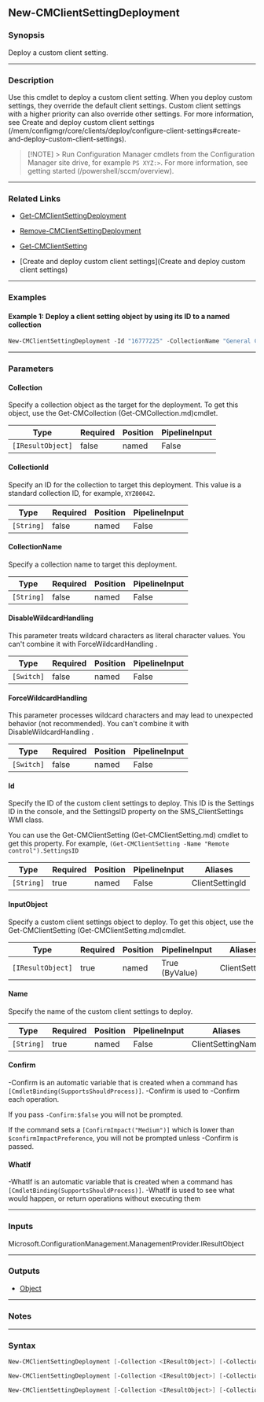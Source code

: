 New-CMClientSettingDeployment
-----------------------------




### Synopsis
Deploy a custom client setting.



---


### Description

Use this cmdlet to deploy a custom client setting. When you deploy custom settings, they override the default client settings. Custom client settings with a higher priority can also override other settings. For more information, see Create and deploy custom client settings (/mem/configmgr/core/clients/deploy/configure-client-settings#create-and-deploy-custom-client-settings).



> [!NOTE] > Run Configuration Manager cmdlets from the Configuration Manager site drive, for example `PS XYZ:>`. For more information, see getting started (/powershell/sccm/overview).



---


### Related Links
* [Get-CMClientSettingDeployment](Get-CMClientSettingDeployment)



* [Remove-CMClientSettingDeployment](Remove-CMClientSettingDeployment)



* [Get-CMClientSetting](Get-CMClientSetting)



* [Create and deploy custom client settings](Create and deploy custom client settings)





---


### Examples
#### Example 1: Deploy a client setting object by using its ID to a named collection
```PowerShell
New-CMClientSettingDeployment -Id "16777225" -CollectionName "General Computer Collection"
```



---


### Parameters
#### **Collection**

Specify a collection object as the target for the deployment. To get this object, use the Get-CMCollection (Get-CMCollection.md)cmdlet.






|Type             |Required|Position|PipelineInput|
|-----------------|--------|--------|-------------|
|`[IResultObject]`|false   |named   |False        |



#### **CollectionId**

Specify an ID for the collection to target this deployment. This value is a standard collection ID, for example, `XYZ00042`.






|Type      |Required|Position|PipelineInput|
|----------|--------|--------|-------------|
|`[String]`|false   |named   |False        |



#### **CollectionName**

Specify a collection name to target this deployment.






|Type      |Required|Position|PipelineInput|
|----------|--------|--------|-------------|
|`[String]`|false   |named   |False        |



#### **DisableWildcardHandling**

This parameter treats wildcard characters as literal character values. You can't combine it with ForceWildcardHandling .






|Type      |Required|Position|PipelineInput|
|----------|--------|--------|-------------|
|`[Switch]`|false   |named   |False        |



#### **ForceWildcardHandling**

This parameter processes wildcard characters and may lead to unexpected behavior (not recommended). You can't combine it with DisableWildcardHandling .






|Type      |Required|Position|PipelineInput|
|----------|--------|--------|-------------|
|`[Switch]`|false   |named   |False        |



#### **Id**

Specify the ID of the custom client settings to deploy. This ID is the Settings ID in the console, and the SettingsID property on the SMS_ClientSettings WMI class.


You can use the Get-CMClientSetting (Get-CMClientSetting.md) cmdlet to get this property. For example, `(Get-CMClientSetting -Name "Remote control").SettingsID`






|Type      |Required|Position|PipelineInput|Aliases        |
|----------|--------|--------|-------------|---------------|
|`[String]`|true    |named   |False        |ClientSettingId|



#### **InputObject**

Specify a custom client settings object to deploy. To get this object, use the Get-CMClientSetting (Get-CMClientSetting.md)cmdlet.






|Type             |Required|Position|PipelineInput |Aliases      |
|-----------------|--------|--------|--------------|-------------|
|`[IResultObject]`|true    |named   |True (ByValue)|ClientSetting|



#### **Name**

Specify the name of the custom client settings to deploy.






|Type      |Required|Position|PipelineInput|Aliases          |
|----------|--------|--------|-------------|-----------------|
|`[String]`|true    |named   |False        |ClientSettingName|



#### **Confirm**
-Confirm is an automatic variable that is created when a command has ```[CmdletBinding(SupportsShouldProcess)]```.
-Confirm is used to -Confirm each operation.

If you pass ```-Confirm:$false``` you will not be prompted.


If the command sets a ```[ConfirmImpact("Medium")]``` which is lower than ```$confirmImpactPreference```, you will not be prompted unless -Confirm is passed.

#### **WhatIf**
-WhatIf is an automatic variable that is created when a command has ```[CmdletBinding(SupportsShouldProcess)]```.
-WhatIf is used to see what would happen, or return operations without executing them


---


### Inputs
Microsoft.ConfigurationManagement.ManagementProvider.IResultObject





---


### Outputs
* [Object](https://learn.microsoft.com/en-us/dotnet/api/System.Object)






---


### Notes




---


### Syntax
```PowerShell
New-CMClientSettingDeployment [-Collection <IResultObject>] [-CollectionId <String>] [-CollectionName <String>] [-DisableWildcardHandling] [-ForceWildcardHandling] -Id <String> [-Confirm] [-WhatIf] [<CommonParameters>]
```
```PowerShell
New-CMClientSettingDeployment [-Collection <IResultObject>] [-CollectionId <String>] [-CollectionName <String>] [-DisableWildcardHandling] [-ForceWildcardHandling] -InputObject <IResultObject> [-Confirm] [-WhatIf] [<CommonParameters>]
```
```PowerShell
New-CMClientSettingDeployment [-Collection <IResultObject>] [-CollectionId <String>] [-CollectionName <String>] [-DisableWildcardHandling] [-ForceWildcardHandling] -Name <String> [-Confirm] [-WhatIf] [<CommonParameters>]
```
